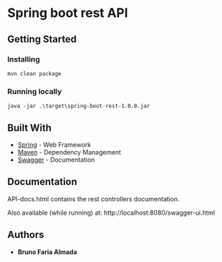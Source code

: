 # Spring boot rest API

## Getting Started 

### Installing

`mvn clean package`

### Running locally

`java -jar .\target\spring-boot-rest-1.0.0.jar`

## Built With

* [Spring](https://spring.io/) - Web Framework
* [Maven](https://maven.apache.org/) - Dependency Management
* [Swagger](https://swagger.io/) - Documentation

## Documentation

API-docs.html contains the rest controllers documentation.

Also available (while running) at:
http://localhost:8080/swagger-ui.html

## Authors

* **Bruno Faria Almada**
